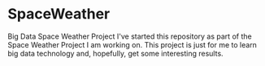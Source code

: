 # SpaceWeather
Big Data Space Weather Project
I've started this repository as part of the Space Weather Project I am working on. This project is just for me to learn big data technology and, hopefully, get some interesting results.
